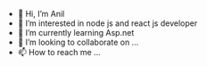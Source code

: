 - 👋 Hi, I’m Anil
- 👀 I’m interested in node js and react js developer
- 🌱 I’m currently learning Asp.net
- 💞️ I’m looking to collaborate on ...
- 📫 How to reach me ...

<!---
Anil9080/Anil9080 is a ✨ special ✨ repository because its `README.md` (this file) appears on your GitHub profile.
You can click the Preview link to take a look at your changes.
--->
